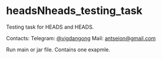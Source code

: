 # headsNheads_testing_task
 Testing task for HEADS and HEADS. 

Contacts:
         Telegram: [@vigdangong](https://t.me/vigdangong)
         Mail: antseion@gmail.com

Run main or jar file. Contains one exapmle.
